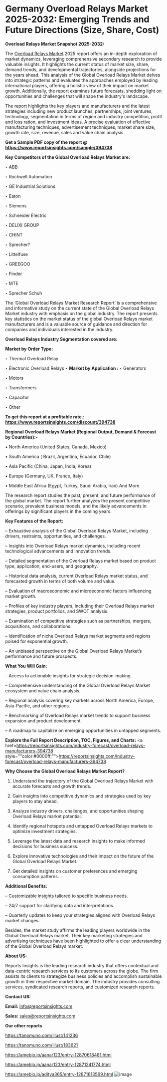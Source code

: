 # Germany Overload Relays Market 2025-2032: Emerging Trends and Future Directions (Size, Share, Cost)

<strong>Overload Relays Market Snapshot 2025-2032:</strong>

The <a href=https://www.reportsinsights.com/sample/394738>Overload Relays Market</a> 2025 report offers an in-depth exploration of market dynamics, leveraging comprehensive secondary research to provide valuable insights. It highlights the current status of market size, share, demand trends, and developmental trajectories, alongside projections for the years ahead. This analysis of the Global Overload Relays Market delves into strategic patterns and evaluates the approaches employed by leading international players, offering a holistic view of their impact on market growth. Additionally, the report examines future forecasts, shedding light on opportunities and challenges that will shape the industry's landscape.

The report highlights the key players and manufacturers and the latest strategies including new product launches, partnerships, joint ventures, technology, segmentation in terms of region and industry competition, profit and loss ration, and investment ideas. A precise evaluation of effective manufacturing techniques, advertisement techniques, market share size, growth rate, size, revenue, sales and value chain analysis.

<strong>Get a Sample PDF copy of the report @ <a href=https://www.reportsinsights.com/sample/394738 style=color:#0000ff;>https://www.reportsinsights.com/sample/394738</a></strong>

<strong>Key Competitors of the Global Overload Relays Market are:</strong>

‣ ABB

‣ Rockwell Automation

‣ GE Industrial Solutions

‣ Eaton

‣ Siemens

‣ Schneider Electric

‣ DELIXI GROUP

‣ CHINT

‣ Sprecher?

‣ Littelfuse

‣ GREEGOO

‣ Finder

‣ MTE

‣ Sprecher  Schuh

The ‘Global Overload Relays Market Research Report’ is a comprehensive and informative study on the current state of the Global Overload Relays Market industry with emphasis on the global industry. The report presents key statistics on the market status of the global Overload Relays market manufacturers and is a valuable source of guidance and direction for companies and individuals interested in the industry.

<strong>Overload Relays Industry Segmentation covered are:</strong>

<strong>Market by Order Type: </strong>

‣ Thermal Overload Relay

‣ Electronic Overload Relays
‣ 
<strong>Market by Application :</strong>
‣ Generators

‣ Motors

‣ Transformers

‣ Capacitor

‣ Other

<strong>To get this report at a profitable rate.: <a href=https://www.reportsinsights.com/discount/394738 style=color:#0000ff;>https://www.reportsinsights.com/discount/394738</a></strong>

<strong>Regional Overload Relays Market (Regional Output, Demand &amp; Forecast by Countries):-</strong>

• North America (United States, Canada, Mexico)

• South America ( Brazil, Argentina, Ecuador, Chile)

• Asia Pacific (China, Japan, India, Korea)

• Europe (Germany, UK, France, Italy)

• Middle East Africa (Egypt, Turkey, Saudi Arabia, Iran) And More.

The research report studies the past, present, and future performance of the global market. The report further analyzes the present competitive scenario, prevalent business models, and the likely advancements in offerings by significant players in the coming years.

<strong>Key Features of the Report:</strong>

– Exhaustive analysis of the Global Overload Relays Market, including drivers, restraints, opportunities, and challenges.

– Insights into Overload Relays market dynamics, including recent technological advancements and innovation trends.

– Detailed segmentation of the Overload Relays market based on product type, application, end-users, and geography.

– Historical data analysis, current Overload Relays market status, and forecasted growth in terms of both volume and value.

– Evaluation of macroeconomic and microeconomic factors influencing market growth.

– Profiles of key industry players, including their Overload Relays market strategies, product portfolios, and SWOT analysis.

– Examination of competitive strategies such as partnerships, mergers, acquisitions, and collaborations.

– Identification of niche Overload Relays market segments and regions poised for exponential growth.

– An unbiased perspective on the Global Overload Relays Market’s performance and future prospects.

<strong>What You Will Gain:</strong>

– Access to actionable insights for strategic decision-making.

– Comprehensive understanding of the Global Overload Relays Market ecosystem and value chain analysis.

– Regional analysis covering key markets across North America, Europe, Asia-Pacific, and other regions.

– Benchmarking of Overload Relays market trends to support business expansion and product development.

– A roadmap to capitalize on emerging opportunities in untapped segments.

<strong>Explore the Full Report Description, TOC, Figures, and Charts:</strong>
<a href=https://reportsinsights.com/industry-forecast/overload-relays-manufacturers-394738 style=""color:#0000ff;"">https://reportsinsights.com/industry-forecast/overload-relays-manufacturers-394738</a>

<strong>Why Choose the Global Overload Relays Market Report?</strong>

1. Understand the trajectory of the Global Overload Relays Market with accurate forecasts and growth trends.

2. Gain insights into competitive dynamics and strategies used by key players to stay ahead.

3. Analyze industry drivers, challenges, and opportunities shaping Overload Relays market potential.

4. Identify regional hotspots and untapped Overload Relays markets to optimize investment strategies.

5. Leverage the latest data and research insights to make informed decisions for business success.

6. Explore innovative technologies and their impact on the future of the Global Overload Relays Market.

7. Get detailed insights on customer preferences and emerging consumption patterns.

<strong>Additional Benefits:</strong>

– Customizable insights tailored to specific business needs.

– 24/7 support for clarifying data and interpretations.

– Quarterly updates to keep your strategies aligned with Overload Relays market changes.

Besides, the market study affirms the leading players worldwide in the Global Overload Relays market. Their key marketing strategies and advertising techniques have been highlighted to offer a clear understanding of the Global Overload Relays market.

<strong><strong>About US</strong>:</strong>

Reports Insights is the leading research industry that offers contextual and data-centric research services to its customers across the globe. The firm assists its clients to strategize business policies and accomplish sustainable growth in their respective market domain. The industry provides consulting services, syndicated research reports, and customized research reports.

<strong>Contact US:</strong>

<p class=><b>Email:</b> <a href=mailto:info@reportsinsights.com>info@reportsinsights.com</a></p>
<p class=><b>Sales:</b> <a href=mailto:sales@reportsinsights.com>sales@reportsinsights.com</a></p>

<strong>Our other reports</strong>

<a href=https://tanomuno.com/illust/141236>https://tanomuno.com/illust/141236</a>

<a href=https://tanomuno.com/illust/183621>https://tanomuno.com/illust/183621</a>

<a href=https://ameblo.jp/aanar123/entry-12870618481.html>https://ameblo.jp/aanar123/entry-12870618481.html</a>

<a href=https://ameblo.jp/aanar123/entry-12871241774.html>https://ameblo.jp/aanar123/entry-12871241774.html</a>

<a href=https://ameblo.jp/aditya365/entry-12871613569.html>https://ameblo.jp/aditya365/entry-12871613569.html</a>
![image](https://github.com/user-attachments/assets/bf6f36d4-d743-4074-874c-611e4aec1582)
